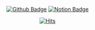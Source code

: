 <div align=center>
 
[![Github Badge](https://img.shields.io/badge/-Blog-b4a7d6?style=for-the-badge&logo=github&logoColor=white&link=https://heegeepark.github.io//resume/)](https://heegeepark.github.io//resume/)
[![Notion Badge](https://img.shields.io/badge/-Portfolio-b050ac?style=for-the-badge&logo=notion&logoColor=white&link=https://nine-spy-45d.notion.site/356c50a6b4fe437caec5c9f111b5fa84)](https://nine-spy-45d.notion.site/356c50a6b4fe437caec5c9f111b5fa84)

[![Hits](https://hits.seeyoufarm.com/api/count/incr/badge.svg?url=https%3A%2F%2Fgithub.com%2FHeegeePark&count_bg=%2379C83D&title_bg=%23555555&icon=&icon_color=%23E7E7E7&title=hits&edge_flat=false)](https://hits.seeyoufarm.com)
</div>
